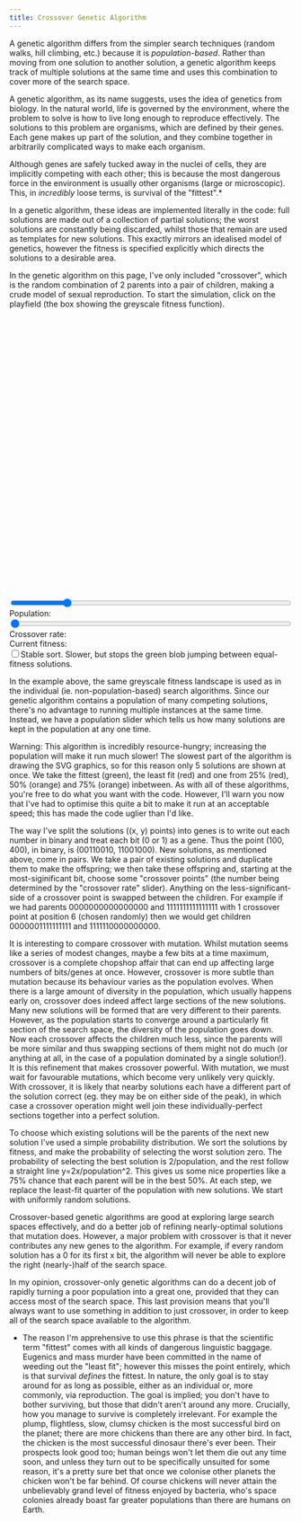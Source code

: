 ```yaml
---
title: Crossover Genetic Algorithm
---
```

A genetic algorithm differs from the simpler search techniques (random walks, hill climbing, etc.) because it is *population-based*. Rather than moving from one solution to another solution, a genetic algorithm keeps track of multiple solutions at the same time and uses this combination to cover more of the search space.

A genetic algorithm, as its name suggests, uses the idea of genetics from biology. In the natural world, life is governed by the environment, where the problem to solve is how to live long enough to reproduce effectively. The solutions to this problem are organisms, which are defined by their genes. Each gene makes up part of the solution, and they combine together in arbitrarily complicated ways to make each organism.

Although genes are safely tucked away in the nuclei of cells, they are implicitly competing with each other; this is because the most dangerous force in the environment is usually other organisms (large or microscopic). This, in *incredibly* loose terms, is survival of the "fittest".*

In a genetic algorithm, these ideas are implemented literally in the code: full solutions are made out of a collection of partial solutions; the worst solutions are constantly being discarded, whilst those that remain are used as templates for new solutions. This exactly mirrors an idealised model of genetics, however the fitness is specified explicitly which directs the solutions to a desirable area.

In the genetic algorithm on this page, I've only included "crossover", which is the random combination of 2 parents into a pair of children, making a crude model of sexual reproduction. To start the simulation, click on the playfield (the box showing the greyscale fitness function).

<div id="crossover_playfield" style="width: 500px; height: 500px;"></div>
<form action="#" type="get">
  <div>
    <input type="range" min="1" max="100" value="20" id="crossover_population" style="width: 500px;" />
    <label for="crossover_population">Population:&nbsp;</label><a id="crossover_population_display"></a>
  </div>
  <div>
    <input type="range" min="1" max="10" id="crossover_rate" value="1" style="width: 500px;" />
    <label for="crossover_rate">Crossover rate:&nbsp;</label><a id="crossover_rate_display"></a>
  </div>
  <div>
    Current fitness:&nbsp<a id="crossover_fitness"></a>
  </div>
  <div>
    <input type="checkbox" id="crossover_stable" value="0" /><label for="crossover_stable">Stable sort. Slower, but stops the green blob jumping between equal-fitness solutions.</label>
  </div>
</form>
<script src="/js/jquery.js"></script>
<script src="/js/jquery_svg.js"></script>
<script src="/js/underscore.js"></script>
<script src="/js/optimisation/crossover.js"></script>

In the example above, the same greyscale fitness landscape is used as in the individual (ie. non-population-based) search algorithms. Since our genetic algorithm contains a population of many competing solutions, there's no advantage to running multiple instances at the same time. Instead, we have a population slider which tells us how many solutions are kept in the population at any one time.

Warning: This algorithm is incredibly resource-hungry; increasing the population will make it run much slower! The slowest part of the algorithm is drawing the SVG graphics, so for this reason only 5 solutions are shown at once. We take the fittest (green), the least fit (red) and one from 25% (red), 50% (orange) and 75% (orange) inbetween. As with all of these algorithms, you're free to do what you want with the code. However, I'll warn you now that I've had to optimise this quite a bit to make it run at an acceptable speed; this has made the code uglier than I'd like.

The way I've split the solutions ((x, y) points) into genes is to write out each number in binary and treat each bit (0 or 1) as a gene. Thus the point (100, 400), in binary, is (00110010, 11001000). New solutions, as mentioned above, come in pairs. We take a pair of existing solutions and duplicate them to make the offspring; we then take these offspring and, starting at the most-siginificant bit, choose some "crossover points" (the number being determined by the "crossover rate" slider). Anything on the less-significant-side of a crossover point is swapped between the children. For example if we had parents 0000000000000000 and 1111111111111111 with 1 crossover point at position 6 (chosen randomly) then we would get children 0000001111111111 and 1111110000000000.

It is interesting to compare crossover with mutation. Whilst mutation seems like a series of modest changes, maybe a few bits at a time maximum, crossover is a complete chopshop affair that can end up affecting large numbers of bits/genes at once. However, crossover is more subtle than mutation because its behaviour varies as the population evolves. When there is a large amount of diversity in the population, which usually happens early on, crossover does indeed affect large sections of the new solutions. Many new solutions will be formed that are very different to their parents. However, as the population starts to converge around a particularly fit section of the search space, the diversity of the population goes down. Now each crossover affects the children much less, since the parents will be more similar and thus swapping sections of them might not do much (or anything at all, in the case of a population dominated by a single solution!). It is this refinement that makes crossover powerful. With mutation, we must wait for favourable mutations, which become very unlikely very quickly. With crossover, it is likely that nearby solutions each have a different part of the solution correct (eg. they may be on either side of the peak), in which case a crossover operation might well join these individually-perfect sections together into a perfect solution.

To choose which existing solutions will be the parents of the next new solution I've used a simple probability distribution. We sort the solutions by fitness, and make the probability of selecting the worst solution zero. The probability of selecting the best solution is 2/population, and the rest follow a straight line y=2x/population^2. This gives us some nice properties like a 75% chance that each parent will be in the best 50%. At each step, we replace the least-fit quarter of the population with new solutions. We start with uniformly random solutions.

Crossover-based genetic algorithms are good at exploring large search spaces effectively, and do a better job of refining nearly-optimal solutions that mutation does. However, a major problem with crossover is that it never contributes any new genes to the algorithm. For example, if every random solution has a 0 for its first x bit, the algorithm will never be able to explore the right (nearly-)half of the search space.

In my opinion, crossover-only genetic algorithms can do a decent job of rapidly turning a poor population into a great one, provided that they can access most of the search space. This last provision means that you'll always want to use something in addition to just crossover, in order to keep all of the search space available to the algorithm.

 * The reason I'm apprehensive to use this phrase is that the scientific term "fittest" comes with all kinds of dangerous linguistic baggage. Eugenics and mass murder have been committed in the name of weeding out the "least fit"; however this misses the point entirely, which is that survival *defines* the fittest. In nature, the only goal is to stay around for as long as possible, either as an individual or, more commonly, via reproduction. The goal is implied; you don't have to bother surviving, but those that didn't aren't around any more. Crucially, how you manage to survive is completely irrelevant. For example the plump, flightless, slow, clumsy chicken is the most successful bird on the planet; there are more chickens than there are any other bird. In fact, the chicken is the most successful dinosaur there's ever been. Their prospects look good too; human beings won't let them die out any time soon, and unless they turn out to be specifically unsuited for some reason, it's a pretty sure bet that once we colonise other planets the chicken won't be far behind. Of course chickens will never attain the unbelievably grand level of fitness enjoyed by bacteria, who's space colonies already boast far greater populations than there are humans on Earth.
